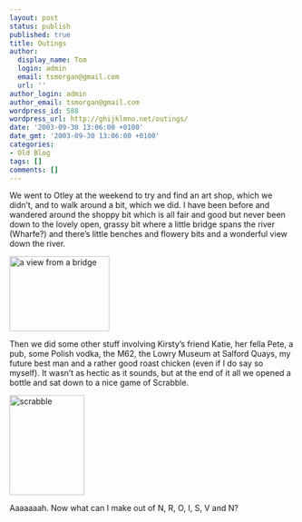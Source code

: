 ```yaml
---
layout: post
status: publish
published: true
title: Outings
author:
  display_name: Tom
  login: admin
  email: tsmorgan@gmail.com
  url: ''
author_login: admin
author_email: tsmorgan@gmail.com
wordpress_id: 588
wordpress_url: http://ghijklmno.net/outings/
date: '2003-09-30 13:06:00 +0100'
date_gmt: '2003-09-30 13:06:00 +0100'
categories:
- Old Blog
tags: []
comments: []
---
```

<!-- more -->

<p>We went to Otley at the weekend to try and find an art shop, which we didn&#8217;t, and to walk around a bit, which we did. I have been before and wandered around the shoppy bit which is all fair and good but never been down to the lovely open, grassy bit where a little bridge spans the river (Wharfe?) and there&#8217;s little benches and flowery bits and a wonderful view down the river.</p>

<p class="center">
<img src="/photos/phone/otley_bridge.jpg" width="176" height="132" alt="a view from a bridge" />
</p>

<p class="firstpar">Then we did some other stuff involving Kirsty&#8217;s friend Katie, her fella Pete, a pub, some Polish vodka, the M62, the Lowry Museum at Salford Quays, my future best man and a rather good roast chicken (even if I do say so myself). It wasn&#8217;t as hectic as it sounds, but at the end of it all we opened a bottle and sat down to a nice game of Scrabble.</p>

<p class="center">
<img src="/photos/phone/kirsty_scrab.jpg" width="132" height="176" alt="scrabble" />
</p>

<p class="firstpar">Aaaaaaah. Now what can I make out of N, R, O, I, S, V and N?</p>

